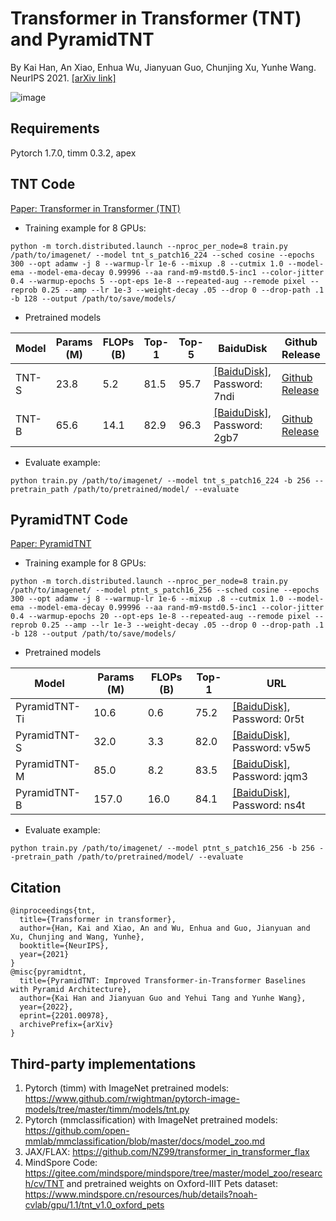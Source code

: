 # Transformer in Transformer (TNT) and PyramidTNT
By Kai Han, An Xiao, Enhua Wu, Jianyuan Guo, Chunjing Xu, Yunhe Wang. NeurIPS 2021. [[arXiv link]](https://arxiv.org/abs/2103.00112)

![image](https://user-images.githubusercontent.com/9500784/122160150-ff1bca80-cea1-11eb-9329-be5031bad78e.png)

## Requirements
Pytorch 1.7.0,
timm 0.3.2,
apex

## TNT Code
[Paper: Transformer in Transformer (TNT)](https://arxiv.org/abs/2103.00112)

- Training example for 8 GPUs:
```
python -m torch.distributed.launch --nproc_per_node=8 train.py /path/to/imagenet/ --model tnt_s_patch16_224 --sched cosine --epochs 300 --opt adamw -j 8 --warmup-lr 1e-6 --mixup .8 --cutmix 1.0 --model-ema --model-ema-decay 0.99996 --aa rand-m9-mstd0.5-inc1 --color-jitter 0.4 --warmup-epochs 5 --opt-eps 1e-8 --repeated-aug --remode pixel --reprob 0.25 --amp --lr 1e-3 --weight-decay .05 --drop 0 --drop-path .1 -b 128 --output /path/to/save/models/
```

- Pretrained models

|Model|Params (M)|FLOPs (B)|Top-1|Top-5|BaiduDisk| Github Release |
|-|-|-|-|-|-|-|
|TNT-S|23.8|5.2|81.5|95.7|[[BaiduDisk]](https://pan.baidu.com/s/1AwJDWEPl-hqLHfUvqmlqxQ), Password: 7ndi|[Github Release](https://github.com/huawei-noah/Efficient-AI-Backbones/releases/download/tnt/tnt_s_81.5.pth.tar)|
|TNT-B|65.6|14.1|82.9|96.3|[[BaiduDisk]](https://pan.baidu.com/s/1_TemN7kvWuYeZohisObQ1w), Password: 2gb7|[Github Release](https://github.com/huawei-noah/Efficient-AI-Backbones/releases/download/tnt/tnt_b_82.9.pth.tar)|

- Evaluate example:
```
python train.py /path/to/imagenet/ --model tnt_s_patch16_224 -b 256 --pretrain_path /path/to/pretrained/model/ --evaluate
```

## PyramidTNT Code
[Paper: PyramidTNT](https://arxiv.org/abs/2201.00978)

- Training example for 8 GPUs:
```
python -m torch.distributed.launch --nproc_per_node=8 train.py /path/to/imagenet/ --model ptnt_s_patch16_256 --sched cosine --epochs 300 --opt adamw -j 8 --warmup-lr 1e-6 --mixup .8 --cutmix 1.0 --model-ema --model-ema-decay 0.99996 --aa rand-m9-mstd0.5-inc1 --color-jitter 0.4 --warmup-epochs 20 --opt-eps 1e-8 --repeated-aug --remode pixel --reprob 0.25 --amp --lr 1e-3 --weight-decay .05 --drop 0 --drop-path .1 -b 128 --output /path/to/save/models/
```

- Pretrained models

|Model|Params (M)|FLOPs (B)|Top-1|URL|
|-|-|-|-|-|
|PyramidTNT-Ti|10.6|0.6|75.2|[[BaiduDisk]](https://pan.baidu.com/s/1xm3DSGcAJbvFQm4jmDAlnQ), Password: 0r5t|
|PyramidTNT-S|32.0|3.3|82.0|[[BaiduDisk]](https://pan.baidu.com/s/1xha8x3DTlPq9-KeC6EPPow), Password: v5w5|
|PyramidTNT-M|85.0|8.2|83.5|[[BaiduDisk]](https://pan.baidu.com/s/1B9zkWkrUAETuiyr08ClY-w), Password: jqm3|
|PyramidTNT-B|157.0|16.0|84.1|[[BaiduDisk]](https://pan.baidu.com/s/1tT0mxRrZQx6facYsdPBt0g), Password: ns4t|

- Evaluate example:
```
python train.py /path/to/imagenet/ --model ptnt_s_patch16_256 -b 256 --pretrain_path /path/to/pretrained/model/ --evaluate
```


## Citation
```
@inproceedings{tnt,
  title={Transformer in transformer},
  author={Han, Kai and Xiao, An and Wu, Enhua and Guo, Jianyuan and Xu, Chunjing and Wang, Yunhe},
  booktitle={NeurIPS},
  year={2021}
}
@misc{pyramidtnt,
  title={PyramidTNT: Improved Transformer-in-Transformer Baselines with Pyramid Architecture}, 
  author={Kai Han and Jianyuan Guo and Yehui Tang and Yunhe Wang},
  year={2022},
  eprint={2201.00978},
  archivePrefix={arXiv}
}
```

## Third-party implementations
1. Pytorch (timm) with ImageNet pretrained models: https://www.github.com/rwightman/pytorch-image-models/tree/master/timm/models/tnt.py
2. Pytorch (mmclassification) with ImageNet pretrained models: https://github.com/open-mmlab/mmclassification/blob/master/docs/model_zoo.md
3. JAX/FLAX: https://github.com/NZ99/transformer_in_transformer_flax
4. MindSpore Code: https://gitee.com/mindspore/mindspore/tree/master/model_zoo/research/cv/TNT and pretrained weights on Oxford-IIIT Pets dataset: https://www.mindspore.cn/resources/hub/details?noah-cvlab/gpu/1.1/tnt_v1.0_oxford_pets
